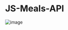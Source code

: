 # JS-Meals-API

![image](https://user-images.githubusercontent.com/77660268/196678209-88634204-0804-4073-8d11-afd6862e9ce7.png)
